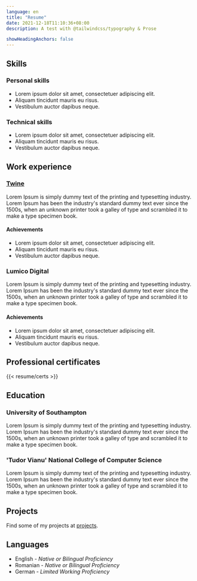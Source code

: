 ```yaml
---
language: en
title: "Resume"
date: 2021-12-18T11:10:36+08:00
description: A test with @tailwindcss/typography & Prose

showHeadingAnchors: false
---
```


## Skills

### Personal skills

- Lorem ipsum dolor sit amet, consectetuer adipiscing elit.
- Aliquam tincidunt mauris eu risus.
- Vestibulum auctor dapibus neque.

### Technical skills

- Lorem ipsum dolor sit amet, consectetuer adipiscing elit.
- Aliquam tincidunt mauris eu risus.
- Vestibulum auctor dapibus neque.

## Work experience

### [Twine](https://twine.net)

Lorem Ipsum is simply dummy text of the printing and typesetting industry. Lorem Ipsum has been the industry's standard dummy text ever since the 1500s, when an unknown printer took a galley of type and scrambled it to make a type specimen book.

#### Achievements

- Lorem ipsum dolor sit amet, consectetuer adipiscing elit.
- Aliquam tincidunt mauris eu risus.
- Vestibulum auctor dapibus neque.

### Lumico Digital

Lorem Ipsum is simply dummy text of the printing and typesetting industry. Lorem Ipsum has been the industry's standard dummy text ever since the 1500s, when an unknown printer took a galley of type and scrambled it to make a type specimen book.

#### Achievements

- Lorem ipsum dolor sit amet, consectetuer adipiscing elit.
- Aliquam tincidunt mauris eu risus.
- Vestibulum auctor dapibus neque.

## Professional certificates

{{< resume/certs >}}

## Education

### University of Southampton

Lorem Ipsum is simply dummy text of the printing and typesetting industry.  
Lorem Ipsum has been the industry's standard dummy text ever since the 1500s, when an unknown printer took a galley of type and scrambled it to make a type specimen book.

### 'Tudor Vianu' National College of Computer Science

Lorem Ipsum is simply dummy text of the printing and typesetting industry.  
Lorem Ipsum has been the industry's standard dummy text ever since the 1500s, when an unknown printer took a galley of type and scrambled it to make a type specimen book.

## Projects

Find some of my projects at [projects](/projects).

## Languages

- English - *Native or Bilingual Proficiency*
- Romanian - *Native or Bilingual Proficiency*
- German - *Limited Working Proficiency*
